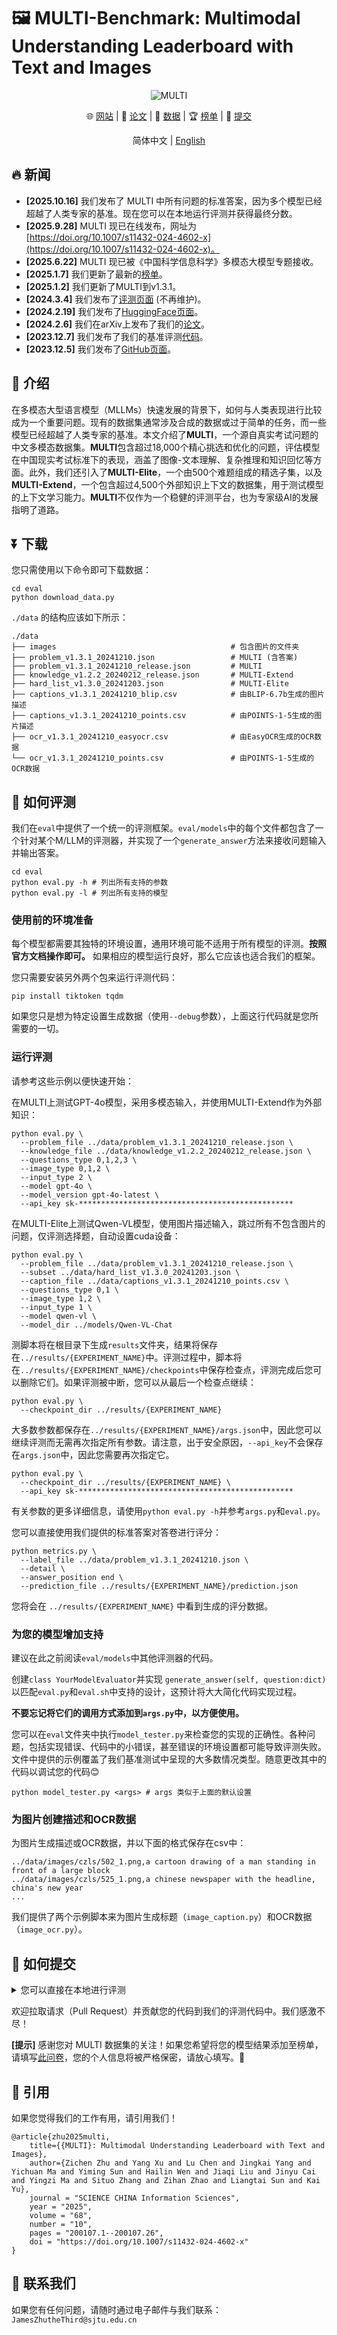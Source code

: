 # 🖼️ MULTI-Benchmark: Multimodal Understanding Leaderboard with Text and Images

<div align="center">

![MULTI](./docs/static/images/overview.png)

🌐 [网站](https://OpenDFM.github.io/MULTI-Benchmark/) | 📃 [论文](https://arxiv.org/abs/2402.03173/) | 🤗 [数据](https://huggingface.co/datasets/OpenDFM/MULTI-Benchmark) | 🏆 [榜单](https://opendfm.github.io/MULTI-Benchmark/#leaderboard) | 📮 [提交](https://wj.sjtu.edu.cn/q/89UmRAJn)

简体中文 | [English](./README.md) 

</div>

## 🔥 新闻

- **[2025.10.16]** 我们发布了 MULTI 中所有问题的标准答案，因为多个模型已经超越了人类专家的基准。现在您可以在本地运行评测并获得最终分数。
- **[2025.9.28]** MULTI 现已在线发布，网址为 [https://doi.org/10.1007/s11432-024-4602-x](https://doi.org/10.1007/s11432-024-4602-x)。
- **[2025.6.22]** MULTI 现已被《中国科学信息科学》多模态大模型专题接收。
- **[2025.1.7]** 我们更新了最新的[榜单](https://opendfm.github.io/MULTI-Benchmark/#leaderboard)。
- **[2025.1.2]** 我们更新了MULTI到v1.3.1。
- **[2024.3.4]** 我们发布了[评测页面](https://opendfm.github.io/MULTI-Benchmark/static/pages/submit.html) (不再维护)。
- **[2024.2.19]** 我们发布了[HuggingFace页面](https://huggingface.co/datasets/OpenDFM/MULTI-Benchmark/)。
- **[2024.2.6]** 我们在arXiv上发布了我们的[论文](https://arxiv.org/abs/2402.03173/)。
- **[2023.12.7]** 我们发布了我们的基准评测[代码](https://github.com/OpenDFM/MULTI-Benchmark/tree/main/eval)。
- **[2023.12.5]** 我们发布了[GitHub页面](https://OpenDFM.github.io/MULTI-Benchmark/)。

## 📖 介绍

在多模态大型语言模型（MLLMs）快速发展的背景下，如何与人类表现进行比较成为一个重要问题。现有的数据集通常涉及合成的数据或过于简单的任务，而一些模型已经超越了人类专家的基准。本文介绍了**MULTI**，一个源自真实考试问题的中文多模态数据集。**MULTI**包含超过18,000个精心挑选和优化的问题，评估模型在中国现实考试标准下的表现，涵盖了图像-文本理解、复杂推理和知识回忆等方面。此外，我们还引入了**MULTI-Elite**，一个由500个难题组成的精选子集，以及**MULTI-Extend**，一个包含超过4,500个外部知识上下文的数据集，用于测试模型的上下文学习能力。**MULTI**不仅作为一个稳健的评测平台，也为专家级AI的发展指明了道路。

## ⏬ 下载

您只需使用以下命令即可下载数据：

```shell
cd eval
python download_data.py
```

`./data` 的结构应该如下所示：

```
./data   
├── images                                       # 包含图片的文件夹
├── problem_v1.3.1_20241210.json                 # MULTI (含答案)
├── problem_v1.3.1_20241210_release.json         # MULTI
├── knowledge_v1.2.2_20240212_release.json       # MULTI-Extend
├── hard_list_v1.3.0_20241203.json               # MULTI-Elite
├── captions_v1.3.1_20241210_blip.csv            # 由BLIP-6.7b生成的图片描述
├── captions_v1.3.1_20241210_points.csv          # 由POINTS-1-5生成的图片描述
├── ocr_v1.3.1_20241210_easyocr.csv              # 由EasyOCR生成的OCR数据
└── ocr_v1.3.1_20241210_points.csv               # 由POINTS-1-5生成的OCR数据
```

## 📝 如何评测

我们在`eval`中提供了一个统一的评测框架。`eval/models`中的每个文件都包含了一个针对某个M/LLM的评测器，并实现了一个`generate_answer`方法来接收问题输入并输出答案。

```shell
cd eval
python eval.py -h # 列出所有支持的参数
python eval.py -l # 列出所有支持的模型
```

### 使用前的环境准备

每个模型都需要其独特的环境设置，通用环境可能不适用于所有模型的评测。**按照官方文档操作即可。** 如果相应的模型运行良好，那么它应该也适合我们的框架。

您只需要安装另外两个包来运行评测代码：

```shell
pip install tiktoken tqdm
```

如果您只是想为特定设置生成数据（使用`--debug`参数），上面这行代码就是您所需要的一切。

### 运行评测

请参考这些示例以便快速开始：

在MULTI上测试GPT-4o模型，采用多模态输入，并使用MULTI-Extend作为外部知识：

```shell
python eval.py \
  --problem_file ../data/problem_v1.3.1_20241210_release.json \
  --knowledge_file ../data/knowledge_v1.2.2_20240212_release.json \
  --questions_type 0,1,2,3 \
  --image_type 0,1,2 \
  --input_type 2 \
  --model gpt-4o \
  --model_version gpt-4o-latest \
  --api_key sk-************************************************
```

在MULTI-Elite上测试Qwen-VL模型，使用图片描述输入，跳过所有不包含图片的问题，仅评测选择题，自动设置cuda设备：

```shell
python eval.py \
  --problem_file ../data/problem_v1.3.1_20241210_release.json \
  --subset ../data/hard_list_v1.3.0_20241203.json \
  --caption_file ../data/captions_v1.3.1_20241210_points.csv \
  --questions_type 0,1 \
  --image_type 1,2 \
  --input_type 1 \
  --model qwen-vl \
  --model_dir ../models/Qwen-VL-Chat
```

测脚本将在根目录下生成`results`文件夹，结果将保存在`../results/{EXPERIMENT_NAME}`中。评测过程中，脚本将在`../results/{EXPERIMENT_NAME}/checkpoints`中保存检查点，评测完成后您可以删除它们。如果评测被中断，您可以从最后一个检查点继续：

```shell
python eval.py \
  --checkpoint_dir ../results/{EXPERIMENT_NAME}
```

大多数参数都保存在`../results/{EXPERIMENT_NAME}/args.json`中，因此您可以继续评测而无需再次指定所有参数。请注意，出于安全原因，`--api_key`不会保存在`args.json`中，因此您需要再次指定它。

```shell
python eval.py \
  --checkpoint_dir ../results/{EXPERIMENT_NAME} \
  --api_key sk-************************************************
```

有关参数的更多详细信息，请使用`python eval.py -h`并参考`args.py`和`eval.py`。

您可以直接使用我们提供的标准答案对答卷进行评分：

```shell
python metrics.py \
  --label_file ../data/problem_v1.3.1_20241210.json \
  --detail \
  --answer_position end \
  --prediction_file ../results/{EXPERIMENT_NAME}/prediction.json
```

您将会在 `../results/{EXPERIMENT_NAME}` 中看到生成的评分数据。

### 为您的模型增加支持

建议在此之前阅读`eval/models`中其他评测器的代码。

创建`class YourModelEvaluator`并实现 `generate_answer(self, question:dict)`以匹配`eval.py`和`eval.sh`中支持的设计，这预计将大大简化代码实现过程。

**不要忘记将它们的调用方式添加到`args.py`中，以方便使用。**

您可以在`eval`文件夹中执行`model_tester.py`来检查您的实现的正确性。各种问题，包括实现错误、代码中的小错误，甚至错误的环境设置都可能导致评测失败。文件中提供的示例覆盖了我们基准测试中呈现的大多数情况类型。随意更改其中的代码以调试您的代码😊

```shell
python model_tester.py <args> # args 类似于上面的默认设置
```

### 为图片创建描述和OCR数据

为图片生成描述或OCR数据，并以下面的格式保存在csv中：

```
../data/images/czls/502_1.png,a cartoon drawing of a man standing in front of a large block
../data/images/czls/525_1.png,a chinese newspaper with the headline, china's new year
...
```

我们提供了两个示例脚本来为图片生成标题（`image_caption.py`）和OCR数据（`image_ocr.py`）。

## 📮 如何提交


<details>
<summary>您可以直接在本地进行评测</summary>
您需要首先准备一个UTF-8编码的JSON文件，格式如下：

```
{
    "czsx_0_0": {
        "question_id": "czsx_0_0",
        "question_image_number": 1,
        "image_list": [...],
        "input_message": ...,
        "prediction": "C"
    },
    ...
}
```
如果您使用我们的官方代码评测模型，可以直接压缩实验结果文件夹`./results/{EXPERIMENT_NAME}`中的预测文件`prediction.json`和配置文件`args.json`为`.zip`格式。

然后，您可以将你的结果提交到我们的[评测页面](https://opendfm.github.io/MULTI-Benchmark/static/pages/submit.html)。
</details>

欢迎拉取请求（Pull Request）并贡献您的代码到我们的评测代码中。我们感激不尽！

**[提示]** 感谢您对 MULTI 数据集的关注！如果您希望将您的模型结果添加至榜单，请填写[此问卷](https://wj.sjtu.edu.cn/q/89UmRAJn)，您的个人信息将被严格保密，请放心填写。🤗

## 📑 引用

如果您觉得我们的工作有用，请引用我们！

```
@article{zhu2025multi,
    title={{MULTI}: Multimodal Understanding Leaderboard with Text and Images}, 
    author={Zichen Zhu and Yang Xu and Lu Chen and Jingkai Yang and Yichuan Ma and Yiming Sun and Hailin Wen and Jiaqi Liu and Jinyu Cai and Yingzi Ma and Situo Zhang and Zihan Zhao and Liangtai Sun and Kai Yu},
    journal = "SCIENCE CHINA Information Sciences",
    year = "2025",
    volume = "68",
    number = "10",
    pages = "200107.1--200107.26",
    doi = "https://doi.org/10.1007/s11432-024-4602-x"
}
```

## 📧 联系我们

如果您有任何问题，请随时通过电子邮件与我们联系： `JamesZhutheThird@sjtu.edu.cn`
